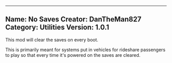 ---------------------
Name: No Saves
Creator: DanTheMan827
Category: Utilities
Version: 1.0.1
---------------------
This mod will clear the saves on every boot.

This is primarily meant for systems put in vehicles for rideshare passengers to play so that every time it's powered on the saves are cleared.